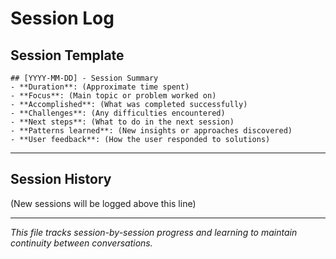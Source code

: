 # Session Log

## Session Template
```
## [YYYY-MM-DD] - Session Summary
- **Duration**: (Approximate time spent)
- **Focus**: (Main topic or problem worked on)
- **Accomplished**: (What was completed successfully)
- **Challenges**: (Any difficulties encountered)
- **Next steps**: (What to do in the next session)
- **Patterns learned**: (New insights or approaches discovered)
- **User feedback**: (How the user responded to solutions)
```

---

## Session History
(New sessions will be logged above this line)

---
*This file tracks session-by-session progress and learning to maintain continuity between conversations.*